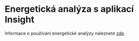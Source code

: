 # Energetická analýza s aplikací Insight

Informace o používání energetické analýzy naleznete [zde](https://windows.help.formit.autodesk.com/formit-primer/part-ii/2.9-solar-and-insight-energy-analysis).

